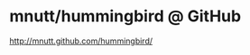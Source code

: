 <!--
id: 591562685
link: http://kevinisom.info/post/591562685/mnutt-hummingbird-github
slug: mnutt-hummingbird-github
date: Wed May 12 2010 16:53:19 GMT+1200 (NZST)
raw: {"blog_name":"kevinisom","id":591562685,"post_url":"http://kevinisom.info/post/591562685/mnutt-hummingbird-github","slug":"mnutt-hummingbird-github","type":"link","date":"2010-05-12 04:53:19 GMT","timestamp":1273639999,"state":"published","format":"html","reblog_key":"rVsieFSw","tags":[],"short_url":"http://tmblr.co/Zw68YyZGeUz","highlighted":[],"feed_item":"http://mnutt.github.com/hummingbird/","from_feed_id":"650234","note_count":0,"title":"mnutt/hummingbird @ GitHub","url":"http://mnutt.github.com/hummingbird/","description":""}
publish: 2010-05-012
tags: 
title: mnutt/hummingbird @ GitHub
-->


mnutt/hummingbird @ GitHub
==========================

<http://mnutt.github.com/hummingbird/>

